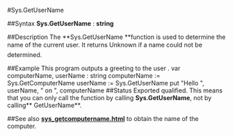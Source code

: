 
#Sys.GetUserName

##Syntax
**Sys.GetUserName** : **string**

##Description
The **Sys.GetUserName **function is used to determine the name of the current user. It returns Unknown if a name could not be determined.

##Example
This program outputs a greeting to the user .
        var computerName, userName : string
        computerName := Sys.GetComputerName
        userName := Sys.GetUserName
        put "Hello ", userName, " on ", computerName
##Status
Exported qualified.
This means that you can only call the function by calling **Sys.GetUserName**, not by calling** GetUserName**.

##See also
**[sys_getcomputername.html](Sys.GetComputerName)** to obtain the name of the computer.
